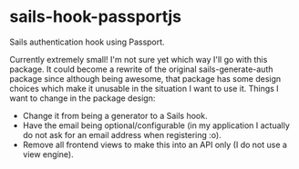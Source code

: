 # sails-hook-passportjs
Sails authentication hook using Passport.

Currently extremely small! I'm not sure yet which way I'll go with this package. It could become a rewrite of the original sails-generate-auth package since although being awesome, that package has some design choices which make it unusable in the situation I want to use it. Things I want to change in the package design:
* Change it from being a generator to a Sails hook.
* Have the email being optional/configurable (in my application I actually do not ask for an email address when registering :o).
* Remove all frontend views to make this into an API only (I do not use a view engine).

